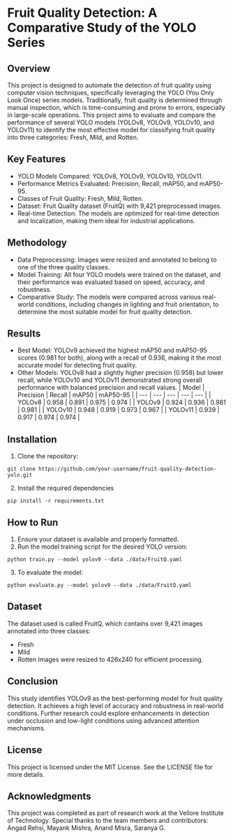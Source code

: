 # Fruit Quality Detection: A Comparative Study of the YOLO Series
## Overview
This project is designed to automate the detection of fruit quality using computer vision techniques, specifically leveraging the YOLO (You Only Look Once) series models. Traditionally, fruit quality is determined through manual inspection, which is time-consuming and prone to errors, especially in large-scale operations. This project aims to evaluate and compare the performance of several YOLO models (YOLOv8, YOLOv9, YOLOv10, and YOLOv11) to identify the most effective model for classifying fruit quality into three categories: Fresh, Mild, and Rotten.

## Key Features
* YOLO Models Compared: YOLOv8, YOLOv9, YOLOv10, YOLOv11.
* Performance Metrics Evaluated: Precision, Recall, mAP50, and mAP50-95.
* Classes of Fruit Quality: Fresh, Mild, Rotten.
* Dataset: Fruit Quality dataset (FruitQ) with 9,421 preprocessed images.
* Real-time Detection: The models are optimized for real-time detection and localization, making them ideal for industrial applications.
## Methodology
* Data Preprocessing: Images were resized and annotated to belong to one of the three quality classes.
* Model Training: All four YOLO models were trained on the dataset, and their performance was evaluated based on speed, accuracy, and robustness.
* Comparative Study: The models were compared across various real-world conditions, including changes in lighting and fruit orientation, to determine the most suitable model for fruit quality detection.
## Results
* Best Model: YOLOv9 achieved the highest mAP50 and mAP50-95 scores (0.981 for both), along with a recall of 0.936, making it the most accurate model for detecting fruit quality.
* Other Models: YOLOv8 had a slightly higher precision (0.958) but lower recall, while YOLOv10 and YOLOv11 demonstrated strong overall performance with balanced precision and recall values.
| Model | Precision |	Recall |	mAP50 |	mAP50-95 |
| --- | --- | --- | --- | --- |
| YOLOv8 |	0.958 |	0.891 |	0.975 |	0.974 |
| YOLOv9 |	0.924 |	0.936 |	0.981 |	0.981 |
| YOLOv10 |	0.948 |	0.919 |	0.973 |	0.967 |
| YOLOv11 |	0.939 |	0.917 |	0.974 |	0.974 |

## Installation
1. Clone the repository:
```
git clone https://github.com/your-username/fruit-quality-detection-yolo.git
```
2. Install the required dependencies
```
pip install -r requirements.txt
```
## How to Run
1. Ensure your dataset is available and properly formatted.
2. Run the model training script for the desired YOLO version:
```
python train.py --model yolov9 --data ./data/FruitQ.yaml
```
3. To evaluate the model:
```
python evaluate.py --model yolov9 --data ./data/FruitQ.yaml
```

## Dataset
The dataset used is called FruitQ, which contains over 9,421 images annotated into three classes:
* Fresh
* Mild
* Rotten
Images were resized to 426x240 for efficient processing.

## Conclusion
This study identifies YOLOv9 as the best-performing model for fruit quality detection. It achieves a high level of accuracy and robustness in real-world conditions. Further research could explore enhancements in detection under occlusion and low-light conditions using advanced attention mechanisms.

## License
This project is licensed under the MIT License. See the LICENSE file for more details.

## Acknowledgments
This project was completed as part of research work at the Vellore Institute of Technology. Special thanks to the team members and contributors: Angad Rehsi, Mayank Mishra, Anand Misra, Saranya G.

